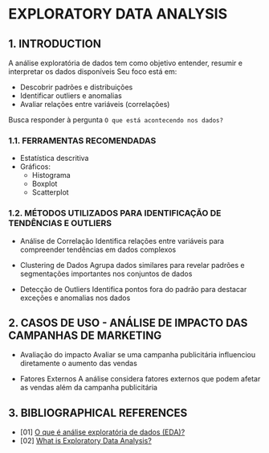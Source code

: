 # EXPLORATORY DATA ANALYSIS

## 1. INTRODUCTION

A análise exploratória de dados tem como objetivo entender, resumir e interpretar os dados disponíveis
Seu foco está em:
- Descobrir padrões e distribuições
- Identificar outliers e anomalias 
- Avaliar relações entre variáveis (correlações)

Busca responder à pergunta `O que está acontecendo nos dados?`

### 1.1. FERRAMENTAS RECOMENDADAS

- Estatística descritiva
- Gráficos:
    - Histograma
    - Boxplot
    - Scatterplot 

### 1.2. MÉTODOS UTILIZADOS PARA IDENTIFICAÇÃO DE TENDÊNCIAS E OUTLIERS

- Análise de Correlação
  Identifica relações entre variáveis para compreender tendências em dados complexos

- Clustering de Dados
  Agrupa dados similares para revelar padrões e segmentações importantes nos conjuntos de dados

- Detecção de Outliers
  Identifica pontos fora do padrão para destacar exceções e anomalias nos dados

## 2. CASOS DE USO - ANÁLISE DE IMPACTO DAS CAMPANHAS DE MARKETING

- Avaliação do impacto
    Avaliar se uma campanha publicitária influenciou diretamente o aumento das vendas

- Fatores Externos
    A análise considera fatores externos que podem afetar as vendas além da campanha publicitária

## 3. BIBLIOGRAPHICAL REFERENCES

- [01] [O que é análise exploratória de dados (EDA)?](https://www.ibm.com/br-pt/think/topics/exploratory-data-analysis)
- [02] [What is Exploratory Data Analysis?](https://www.geeksforgeeks.org/data-analysis/what-is-exploratory-data-analysis/)